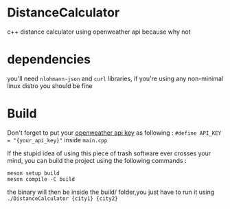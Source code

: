 # DistanceCalculator

c++ distance calculator using openweather api because why not
# dependencies
you'll need ``nlohmann-json`` and ``curl`` libraries, if you're using any non-minimal linux distro you should be fine
# Build
Don't forget to put your [openweather api key](https://openweathermap.org/api) as following : ``#define API_KEY = "{your_api_key}"`` inside ``main.cpp``

If the stupid idea of using this piece of trash software ever crosses your mind, you can build the project using the following commands :

``meson setup build`` \
``meson compile -C build``

the binary will then be inside the build/ folder,you just have to run it using ``./DistanceCalculator {city1} {city2}``

